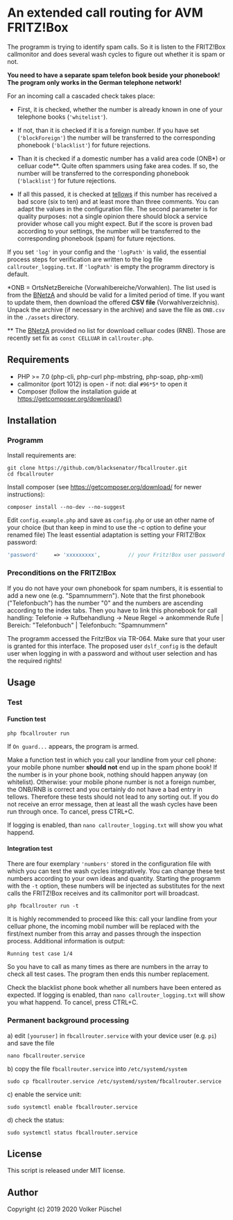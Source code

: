# An extended call routing for AVM FRITZ!Box

The programm is trying to identify spam calls. So it is listen to the FRITZ!Box callmonitor and does several wash cycles to figure out whether it is spam or not.

**You need to have a separate spam telefon book beside your phonebook!
The program only works in the German telephone network!**

For an incoming call a cascaded check takes place:

* First, it is checked, whether the number is already known in one of your telephone books (`'whitelist'`).

* If not, than it is checked if it is a foreign number. If you have set (`'blockForeign'`) the number will be transferred to the corresponding phonebook (`'blacklist'`) for future rejections.

* Than it is checked if a domestic number has a valid area code (ONB*) or celluar code**. Quite often spammers using fake area codes. If so, the number will be transferred to the corresponding phonebook (`'blacklist'`) for future rejections.

* If all this passed, it is checked at [tellows](https://www.tellows.de/) if this number has received a bad score (six to ten) and at least more than three comments. You can adapt the values in the configuration file.
The second parameter is for quality purposes: not a single opinion there should block a service provider whose call you might expect.
But if the score is proven bad according to your settings, the number will be transferred to the corresponding phonebook (spam) for future rejections.

If you set `'log'` in your config and the `'logPath'` is valid, the essential process steps for verification are written to the log file `callrouter_logging.txt`. If `'logPath'` is empty the programm directory is default.

*ONB = OrtsNetzBereiche (Vorwahlbereiche/Vorwahlen). The list used is from the [BNetzA](https://www.bundesnetzagentur.de/DE/Sachgebiete/Telekommunikation/Unternehmen_Institutionen/Nummerierung/Rufnummern/ONRufnr/ON_Einteilung_ONB/ON_ONB_ONKz_ONBGrenzen_Basepage.html) and should be valid for a limited period of time. If you want to update them, then download the offered **CSV file** (Vorwahlverzeichnis). Unpack the archive (if necessary in the archive) and save the file as `ONB.csv` in the `./assets` directory.

** The [BNetzA](https://www.bundesnetzagentur.de/DE/Sachgebiete/Telekommunikation/Unternehmen_Institutionen/Nummerierung/Rufnummern/MobileDienste/zugeteilte%20RNB/MobileDiensteBelegteRNB_Basepage.html) provided no list for download celluar codes (RNB). Those are recently set fix as `const CELLUAR` in `callrouter.php`.

## Requirements

* PHP >= 7.0 (php-cli, php-curl php-mbstring, php-soap, php-xml)
* callmonitor (port 1012) is open - if not: dial `#96*5*` to open it
* Composer (follow the installation guide at <https://getcomposer.org/download/)>

## Installation

### Programm

Install requirements are:

```console
git clone https://github.com/blacksenator/fbcallrouter.git
cd fbcallrouter
```

Install composer (see <https://getcomposer.org/download/> for newer instructions):

```console
composer install --no-dev --no-suggest
```

Edit `config.example.php` and save as `config.php` or use an other name of your choice (but than keep in mind to use the -c option to define your renamed file)
The least essential adaptation is setting your FRITZ!Box password:

```PHP
'password'     => 'xxxxxxxxx',         // your Fritz!Box user password
```

### Preconditions on the FRITZ!Box

If you do not have your own phonebook for spam numbers, it is essential to add a new one (e.g. "Spamnummern"). Note that the first phonebook ("Telefonbuch") has the number "0" and the numbers are ascending according to the index tabs. Then you have to link this phonebook for call handling: Telefonie -> Rufbehandlung -> Neue Regel -> ankommende Rufe | Bereich: "Telefonbuch" | Telefonbuch: "Spamnummern"

The programm accessed the Fritz!Box via TR-064. Make sure that your user is granted for this interface. The proposed user `dslf_config` is the default user when logging in with a password and without user selection and has the required rights!

## Usage

### Test

#### Function test

```console
php fbcallrouter run
```

If `On guard...` appears, the program is armed.

Make a function test in which you call your landline from your cell phone: your mobile phone number **should not** end up in the spam phone book!
If the number is in your phone book, nothing should happen anyway (on whitelist).
Otherwise: your mobile phone number is not a foreign number, the ONB/RNB is correct and you certainly do not have a bad entry in tellows. Therefore these tests should not lead to any sorting out.
If you do not receive an error message, then at least all the wash cycles have been run through once.
To cancel, press CTRL+C.

If logging is enabled, than `nano callrouter_logging.txt` will show you what happend.

#### Integration test

There are four exemplary `'numbers'` stored in the configuration file with which you can test the wash cycles integratively. You can change these test numbers according to your own ideas and quantity. Starting the programm with the `-t` option, these numbers will be injected as substitutes for the next calls the FRITZ!Box receives and its callmonitor port will broadcast.

```console
php fbcallrouter run -t
```

It is highly recommended to proceed like this: call your landline from your celluar phone, the incoming mobil number will be replaced with the first/next number from this array and passes through the inspection process. Additional information is output:

```console
Running test case 1/4
```

So you have to call as many times as there are numbers in the array to check all test cases. The program then ends this number replacement.

Check the blacklist phone book whether all numbers have been entered as expected. If logging is enabled, than `nano callrouter_logging.txt` will show you what happend.
To cancel, press CTRL+C.

### Permanent background processing

a) edit `[youruser]` in `fbcallrouter.service` with your device user (e.g. `pi`) and save the file

```console
nano fbcallrouter.service
```

b) copy the file `fbcallrouter.service` into `/etc/systemd/system`

```console
sudo cp fbcallrouter.service /etc/systemd/system/fbcallrouter.service
```

c) enable the service unit:

```console
sudo systemctl enable fbcallrouter.service
```

d) check the status:

```console
sudo systemctl status fbcallrouter.service
```

## License

This script is released under MIT license.

## Author

Copyright (c) 2019 2020 Volker Püschel
